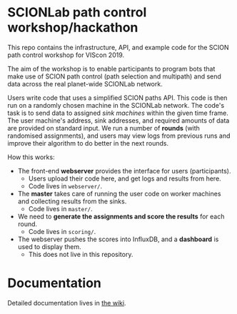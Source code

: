 # SCIONLab path control workshop/hackathon

This repo contains the infrastructure, API, and example code for the SCION path control workshop for VIScon 2019.

The aim of the workshop is to enable participants to program bots that make use of SCION path control (path selection and multipath) and send data across the real planet-wide SCIONLab network.

Users write code that uses a simplified SCION paths API. This code is then run on a randomly chosen machine in the SCIONLab network. The code's task is to send data to assigned *sink machines* within the given time frame. The user machine's address, sink addresses, and required amounts of data are provided on standard input. We run a number of **rounds** (with randomised assignments), and users may view logs from previous runs and improve their algorithm to do better in the next rounds.

How this works:

* The front-end **webserver** provides the interface for users (participants).
  * Users upload their code here, and get logs and results from here.
  * Code lives in `webserver/`.
* The **master** takes care of running the user code on worker machines and collecting results from the sinks.
  * Code lives in `master/`.
* We need to **generate the assignments and score the results** for each round.
  * Code lives in `scoring/`.
* The webserver pushes the scores into InfluxDB, and a **dashboard** is used to display them. 
  * This does not live in this repository.

# Documentation

Detailed documentation lives in [the wiki](https://github.com/netsec-ethz/scionlab-workshop/wiki/).
